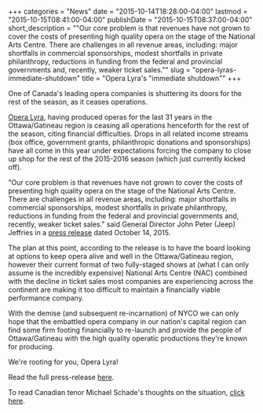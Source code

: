 +++
categories = "News"
date = "2015-10-14T18:28:00-04:00"
lastmod = "2015-10-15T08:41:00-04:00"
publishDate = "2015-10-15T08:37:00-04:00"
short_description = "&quot;Our core problem is that revenues have not grown to cover the costs of presenting high quality opera on the stage of the National Arts Centre. There are challenges in all revenue areas, including: major shortfalls in commercial sponsorships, modest shortfalls in private philanthropy, reductions in funding from the federal and provincial governments and, recently, weaker ticket sales.&quot;"
slug = "opera-lyras-immediate-shutdown"
title = "Opera Lyra&#039;s &quot;immediate shutdown&quot;"
+++

One of Canada's leading opera companies is shuttering its doors for the rest of the season, as it ceases operations.

[Opera Lyra](/scene/companies/opera-lyra-ottawa/), having produced operas for the last 31 years in the Ottawa/Gatineau region is ceasing all operations henceforth for the rest of the season, citing financial difficulties. Drops in all related income streams (box office, government grants, philanthropic donations and sponsorships) have all come in this year under expectations forcing the company to close up shop for the rest of the 2015-2016 season (which just currently kicked off).

"Our core problem is that revenues have not grown to cover the costs of presenting high quality opera on the stage of the National Arts Centre. There are challenges in all revenue areas, including: major shortfalls in commercial sponsorships, modest shortfalls in private philanthropy, reductions in funding from the federal and provincial governments and, recently, weaker ticket sales." said General Director John Peter (Jeep) Jeffries in a [press release](https://operalyra.ca/) dated October 14, 2015. 

The plan at this point, according to the release is to have the board looking at options to keep opera alive and well in the Ottawa/Gatineau region, however their current format of two fully-staged shows at (what I can only assume is the incredibly expensive) National Arts Centre (NAC) combined with the decline in ticket sales most companies are experiencing across the continent are making it too difficult to maintain a financially viable performance company.

With the demise (and subsequent re-incarnation) of NYCO we can only hope that the embattled opera company in our nation's capital region can find some firm footing financially to re-launch and provide the people of Ottawa/Gatineau with the high quality operatic productions they're known for producing. 

We're rooting for you, Opera Lyra!

Read the full press-release [here](https://operalyra.ca/).

To read Canadian tenor Michael Schade's thoughts on the situation, [click here](http://slippedisc.com/2015/10/a-canadian-tenor-tells-canada-to-lose-its-cringe/).
